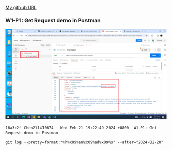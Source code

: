 [My github URL](https://github.com/CHEN211410674/1122-wp2-2N_74)

### W1-P1: Get Request demo in Postman

![](w1-p1.png)

```
16a3c2f Chen211410674   Wed Feb 21 19:22:49 2024 +0800  W1-P1: Get Request demo in Postman
```

```
git log --pretty=format:"%h%x09%an%x09%ad%x09%s" --after="2024-02-20"
```
